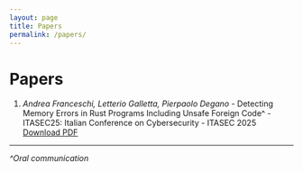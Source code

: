 ```yaml
---
layout: page
title: Papers
permalink: /papers/
---
```


# Papers

1. *Andrea Franceschi, Letterio Galletta, Pierpaolo Degano* - Detecting Memory Errors in Rust Programs Including Unsafe Foreign Code^ - ITASEC25: Italian Conference on Cybersecurity - ITASEC 2025  
   [Download PDF](assets/papers/ITASEC2025_Multi_Language_Analysis.pdf)

---
*^Oral communication*